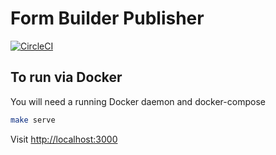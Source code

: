 # Form Builder Publisher
[![CircleCI](https://circleci.com/gh/ministryofjustice/fb-publisher/tree/master.svg?style=svg)](https://circleci.com/gh/ministryofjustice/fb-publisher/tree/master)

## To run via Docker

You will need a running Docker daemon and docker-compose
```bash
make serve
```
Visit [http://localhost:3000](http://localhost:3000)
